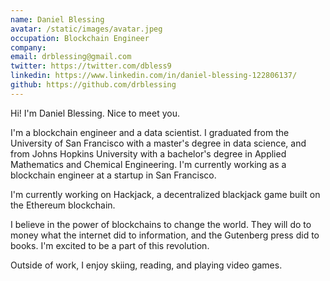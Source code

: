 ```yaml
---
name: Daniel Blessing
avatar: /static/images/avatar.jpeg
occupation: Blockchain Engineer
company:
email: drblessing@gmail.com
twitter: https://twitter.com/dbless9
linkedin: https://www.linkedin.com/in/daniel-blessing-122806137/
github: https://github.com/drblessing
---
```


Hi! I'm Daniel Blessing. Nice to meet you.

I'm a blockchain engineer and a data scientist. I graduated from the University of San Francisco with a master's degree in data science, and from Johns Hopkins University with a bachelor's degree in Applied Mathematics and Chemical Engineering. I'm currently working as a blockchain engineer at a startup in San Francisco.

I'm currently working on Hackjack, a decentralized blackjack game built on the Ethereum blockchain.

I believe in the power of blockchains to change the world. They will do to money what the internet did to information, and the Gutenberg press did to books. I'm excited to be a part of this revolution.

Outside of work, I enjoy skiing, reading, and playing video games.
